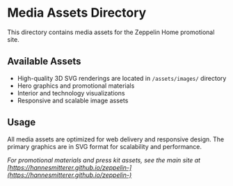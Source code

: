 # Media Assets Directory

This directory contains media assets for the Zeppelin Home promotional site.

## Available Assets

- High-quality 3D SVG renderings are located in `/assets/images/` directory
- Hero graphics and promotional materials
- Interior and technology visualizations  
- Responsive and scalable image assets

## Usage

All media assets are optimized for web delivery and responsive design. The primary graphics are in SVG format for scalability and performance.

*For promotional materials and press kit assets, see the main site at [https://hannesmitterer.github.io/zeppelin-](https://hannesmitterer.github.io/zeppelin-)*
